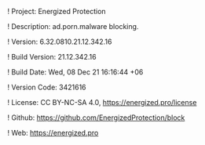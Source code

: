 ! Project: Energized Protection

! Description: ad.porn.malware blocking.

! Version: 6.32.0810.21.12.342.16

! Build Version: 21.12.342.16

! Build Date: Wed, 08 Dec 21 16:16:44 +06

! Version Code: 3421616

! License: CC BY-NC-SA 4.0, https://energized.pro/license

! Github: https://github.com/EnergizedProtection/block

! Web: https://energized.pro
